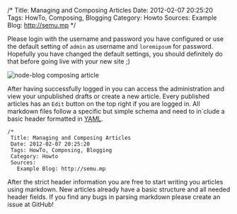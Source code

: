 /*
 Title: Managing and Composing Articles
 Date: 2012-02-07 20:25:20
 Tags: HowTo, Composing, Blogging
 Category: Howto
 Sources: 
   Example Blog: http://semu.mp
*/

Please login with the username and password you have configured or use the default setting of `admin` as username and `loremipsum` for password. Hopefully you have changed the default settings, you should definitely do that before going live with your new site ;)

![node-blog composing article](/screenshots/compose.jpeg)

After having successfully logged in you can access the administration and view your unpublished drafts or create a new article. Every published articles has an `Edit` button on the top right if you are logged in. All markdown files follow a specific but simple schema and need to in`clude a basic header formatted in [YAML](http://).

    /*
     Title: Managing and Composing Articles
     Date: 2012-02-07 20:25:20
     Tags: HowTo, Composing, Blogging
     Category: Howto
     Sources: 
       Example Blog: http://semu.mp
    

After the strict header information you are free to start writing you articles using markdown. New articles already have a basic structure and all needed header fields. If you find any bugs in parsing markdown please create an issue at GitHub!